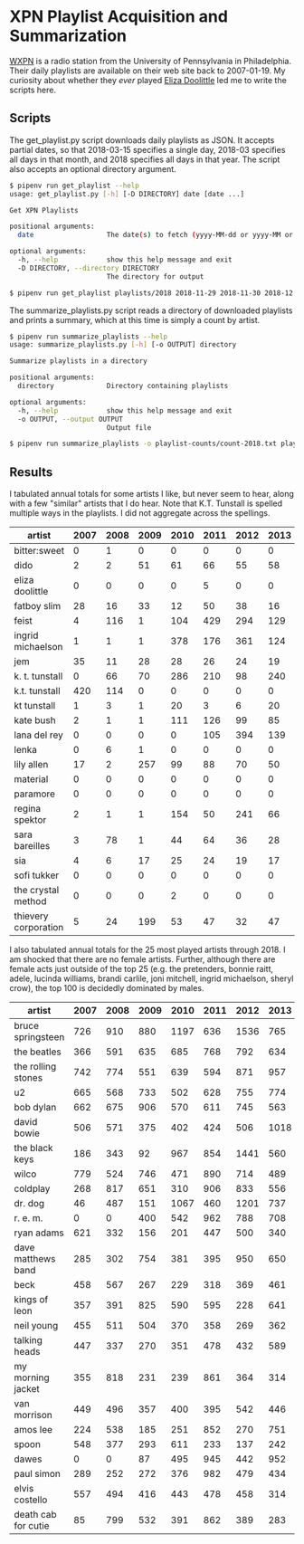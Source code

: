 # XPN Playlist Acquisition and Summarization

[WXPN](http://xpn.org) is a radio station from the University of Pennsylvania in Philadelphia.  Their daily playlists are available on their web site back to 2007-01-19.  My curiosity about whether they *ever* played [Eliza Doolittle](https://www.elizalovechild.com/) led me to write the scripts here.

## Scripts

The get_playlist.py script downloads daily playlists as JSON.  It accepts partial dates, so that 2018-03-15 specifies a single day, 2018-03 specifies all days in that month, and 2018 specifies all days in that year.  The script also accepts an optional directory argument.

```bash
$ pipenv run get_playlist --help
usage: get_playlist.py [-h] [-D DIRECTORY] date [date ...]

Get XPN Playlists

positional arguments:
  date                  The date(s) to fetch (yyyy-MM-dd or yyyy-MM or yyyy)

optional arguments:
  -h, --help            show this help message and exit
  -D DIRECTORY, --directory DIRECTORY
                        The directory for output

$ pipenv run get_playlist playlists/2018 2018-11-29 2018-11-30 2018-12
```

The summarize_playlists.py script reads a directory of downloaded playlists and prints a summary, which at this time is simply a count by artist.

```bash
$ pipenv run summarize_playlists --help
usage: summarize_playlists.py [-h] [-o OUTPUT] directory

Summarize playlists in a directory

positional arguments:
  directory             Directory containing playlists

optional arguments:
  -h, --help            show this help message and exit
  -o OUTPUT, --output OUTPUT
                        Output file

$ pipenv run summarize_playlists -o playlist-counts/count-2018.txt playlists/2018
```

## Results

I tabulated annual totals for some artists I like, but never seem to hear, along with a few "similar" artists that I do hear.  Note that K.T. Tunstall is spelled multiple ways in the playlists.  I did not aggregate across the spellings.

| artist | 2007 | 2008 | 2009 | 2010 | 2011 | 2012 | 2013 | 2014 | 2015 | 2016 | 2017 | 2018 |
| ------ | ---- | ---- | ---- | ---- | ---- | ---- | ---- | ---- | ---- | ---- | ---- | ---- |
| bitter:sweet | 0 | 1 | 0 | 0 | 0 | 0 | 0 | 0 | 0 | 0 | 0 | 0 |
| dido | 2 | 2 | 51 | 61 | 66 | 55 | 58 | 40 | 20 | 21 | 14 | 22 |
| eliza doolittle | 0 | 0 | 0 | 0 | 5 | 0 | 0 | 0 | 0 | 0 | 0 | 0 |
| fatboy slim | 28 | 16 | 33 | 12 | 50 | 38 | 16 | 18 | 8 | 11 | 12 | 14 |
| feist | 4 | 116 | 1 | 104 | 429 | 294 | 129 | 123 | 48 | 47 | 76 | 52 |
| ingrid michaelson | 1 | 1 | 1 | 378 | 176 | 361 | 124 | 1 | 68 | 62 | 38 | 49 |
| jem | 35 | 11 | 28 | 28 | 26 | 24 | 19 | 10 | 8 | 2 | 4 | 1 |
| k. t. tunstall | 0 | 66 | 70 | 286 | 210 | 98 | 240 | 104 | 54 | 58 | 44 | 151 |
| k.t. tunstall | 420 | 114 | 0 | 0 | 0 | 0 | 0 | 0 | 0 | 0 | 0 | 0 |
| kt tunstall | 1 | 3 | 1 | 20 | 3 | 6 | 20 | 2 | 0 | 0 | 1 | 2 |
| kate bush | 2 | 1 | 1 | 111 | 126 | 99 | 85 | 91 | 64 | 53 | 71 | 87 |
| lana del rey | 0 | 0 | 0 | 0 | 105 | 394 | 139 | 450 | 152 | 94 | 220 | 119 |
| lenka | 0 | 6 | 1 | 0 | 0 | 0 | 0 | 0 | 0 | 0 | 1 | 1 |
| lily allen | 17 | 2 | 257 | 99 | 88 | 70 | 50 | 49 | 19 | 17 | 19 | 21 |
| material | 0 | 0 | 0 | 0 | 0 | 0 | 0 | 0 | 0 | 0 | 0 | 0 |
| paramore | 0 | 0 | 0 | 0 | 0 | 0 | 0 | 0 | 0 | 0 | 0 | 2 |
| regina spektor | 2 | 1 | 1 | 154 | 50 | 241 | 66 | 48 | 16 | 22 | 15 | 4 |
| sara bareilles | 3 | 78 | 1 | 44 | 64 | 36 | 28 | 26 | 11 | 12 | 9 | 44 |
| sia | 4 | 6 | 17 | 25 | 24 | 19 | 17 | 10 | 3 | 5 | 5 | 7 |
| sofi tukker | 0 | 0 | 0 | 0 | 0 | 0 | 0 | 0 | 0 | 9 | 0 | 0 |
| the crystal method | 0 | 0 | 0 | 2 | 0 | 0 | 0 | 0 | 0 | 0 | 1 | 0 |
| thievery corporation | 5 | 24 | 199 | 53 | 47 | 32 | 47 | 71 | 21 | 25 | 25 | 16 |

I also tabulated annual totals for the 25 most played artists through 2018.  I am shocked that there are no female artists.  Further, although there are female acts just outside of the top 25 (e.g. the pretenders, bonnie raitt, adele, lucinda williams, brandi carlile, joni mitchell, ingrid michaelson, sheryl crow), the top 100 is decidedly dominated by males.

| artist | 2007 | 2008 | 2009 | 2010 | 2011 | 2012 | 2013 | 2014 | 2015 | 2016 | 2017 | 2018 |
| ------ | ---- | ---- | ---- | ---- | ---- | ---- | ---- | ---- | ---- | ---- | ---- | ---- |
| bruce springsteen | 726 | 910 | 880 | 1197 | 636 | 1536 | 765 | 1147 | 400 | 493 | 313 | 362 |
| the beatles | 366 | 591 | 635 | 685 | 768 | 792 | 634 | 1140 | 434 | 625 | 610 | 767 |
| the rolling stones | 742 | 774 | 551 | 639 | 594 | 871 | 957 | 906 | 302 | 501 | 405 | 500 |
| u2 | 665 | 568 | 733 | 502 | 628 | 755 | 774 | 922 | 302 | 298 | 367 | 334 |
| bob dylan | 662 | 675 | 906 | 570 | 611 | 745 | 563 | 609 | 360 | 496 | 307 | 318 |
| david bowie | 506 | 571 | 375 | 402 | 424 | 506 | 1018 | 551 | 274 | 683 | 521 | 411 |
| the black keys | 186 | 343 | 92 | 967 | 854 | 1441 | 560 | 1120 | 187 | 160 | 81 | 116 |
| wilco | 779 | 524 | 746 | 471 | 890 | 714 | 489 | 296 | 356 | 394 | 222 | 169 |
| coldplay | 268 | 817 | 651 | 310 | 906 | 833 | 556 | 912 | 250 | 300 | 106 | 126 |
| dr. dog | 46 | 487 | 151 | 1067 | 460 | 1201 | 737 | 623 | 183 | 254 | 81 | 370 |
| r. e. m. | 0 | 0 | 400 | 542 | 962 | 788 | 708 | 628 | 273 | 286 | 252 | 272 |
| ryan adams | 621 | 332 | 156 | 201 | 447 | 500 | 340 | 872 | 427 | 232 | 479 | 198 |
| dave matthews band | 285 | 302 | 754 | 381 | 395 | 950 | 650 | 411 | 154 | 142 | 97 | 275 |
| beck | 458 | 567 | 267 | 229 | 318 | 369 | 461 | 752 | 325 | 256 | 310 | 324 |
| kings of leon | 357 | 391 | 825 | 590 | 595 | 228 | 641 | 375 | 110 | 222 | 134 | 81 |
| neil young | 455 | 511 | 504 | 370 | 358 | 269 | 362 | 415 | 283 | 349 | 345 | 297 |
| talking heads | 447 | 337 | 270 | 351 | 478 | 432 | 589 | 552 | 268 | 253 | 237 | 246 |
| my morning jacket | 355 | 818 | 231 | 239 | 861 | 364 | 314 | 293 | 576 | 169 | 103 | 126 |
| van morrison | 449 | 496 | 357 | 400 | 395 | 542 | 446 | 414 | 202 | 287 | 223 | 229 |
| amos lee | 224 | 538 | 185 | 251 | 852 | 270 | 751 | 369 | 147 | 404 | 137 | 283 |
| spoon | 548 | 377 | 293 | 611 | 233 | 137 | 242 | 801 | 314 | 127 | 533 | 159 |
| dawes | 0 | 0 | 87 | 495 | 945 | 442 | 952 | 233 | 379 | 300 | 209 | 324 |
| paul simon | 289 | 252 | 272 | 376 | 982 | 479 | 434 | 375 | 178 | 367 | 162 | 170 |
| elvis costello | 557 | 494 | 416 | 443 | 478 | 458 | 314 | 398 | 183 | 197 | 213 | 156 |
| death cab for cutie | 85 | 799 | 532 | 391 | 862 | 389 | 283 | 231 | 230 | 39 | 103 | 312 |
